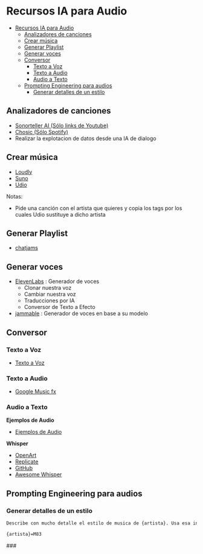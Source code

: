 # Recursos IA para Audio

- [Recursos IA para Audio](#recursos-ia-para-audio)
  - [Analizadores de canciones](#analizadores-de-canciones)
  - [Crear música](#crear-música)
  - [Generar Playlist](#generar-playlist)
  - [Generar voces](#generar-voces)
  - [Conversor](#conversor)
    - [Texto a Voz](#texto-a-voz)
    - [Texto a Audio](#texto-a-audio)
    - [Audio a Texto](#audio-a-texto)
  - [Prompting Engineering para audios](#prompting-engineering-para-audios)
    - [Generar detalles de un estilo](#generar-detalles-de-un-estilo)


## Analizadores de canciones

* [Sonorteller AI (Sólo links de Youtube)](https://sonoteller.ai/)
* [Chosic (Sólo Spotify)](https://www.chosic.com/spotify-playlist-analyzer/)
* Realizar la explotacion de datos desde una IA de dialogo



## Crear música

* [Loudly](https://www.loudly.com)
* [Suno](https://suno.com/)
* [Udio](https://www.udio.com/)

Notas:

* Pide una canción con el artista que quieres y copia los tags por los cuales Udio sustituye a dicho artista


## Generar Playlist

* [chatjams](https://www.chatjams.ai/)


## Generar voces

* [ElevenLabs](https://elevenlabs.io/) : Generador de voces
  * Clonar nuestra voz
  * Cambiar nuestra voz
  * Traducciones por IA
  * Conversor de Texto a Efecto
* [jammable](https://www.jammable.com/) : Generador de voces en base a su modelo


## Conversor

### Texto a Voz

* [Texto a Voz](https://www.text-to-speech.online/)


### Texto a Audio

* [Google Music fx](https://labs.google/fx/es/tools/music-fx)


### Audio a Texto

**Ejemplos de Audio**

* [Ejemplos de Audio](https://audio-samples.github.io/)

**Whisper**

* [OpenArt](https://huggingface.co/openai/whisper-large-v3)
* [Replicate](https://replicate.com/openai/whisper)
* [GitHub](https://github.com/openai/whisper)
* [Awesome Whisper](https://github.com/sindresorhus/awesome-whisper)





## Prompting Engineering para audios


### Generar detalles de un estilo

```bash
Describe con mucho detalle el estilo de musica de {artista}. Usa esa informacion para escribir un prompt convertir de texto a musica usando una IA generadora de musica con todos los detalle. Dame uno usando su nombre y otro no usando su nombre, sólo su estilo

{artista}=M83
```

### 


